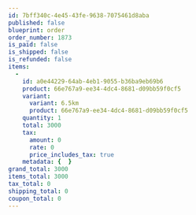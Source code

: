 ```yaml
---
id: 7bff340c-4e45-43fe-9638-7075461d8aba
published: false
blueprint: order
order_number: 1873
is_paid: false
is_shipped: false
is_refunded: false
items:
  -
    id: a0e44229-64ab-4eb1-9055-b36ba9eb69b6
    product: 66e767a9-ee34-4dc4-8681-d09bb59f0cf5
    variant:
      variant: 6.5km
      product: 66e767a9-ee34-4dc4-8681-d09bb59f0cf5
    quantity: 1
    total: 3000
    tax:
      amount: 0
      rate: 0
      price_includes_tax: true
    metadata: {  }
grand_total: 3000
items_total: 3000
tax_total: 0
shipping_total: 0
coupon_total: 0
---
```

